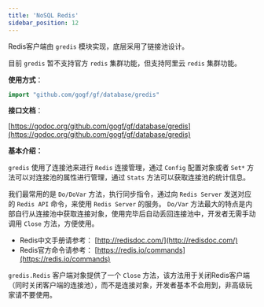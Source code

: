 ```yaml
---
title: 'NoSQL Redis'
sidebar_position: 12
---
```


Redis客户端由 `gredis` 模块实现，底层采用了链接池设计。

目前 `gredis` 暂不支持官方 `redis` 集群功能，但支持阿里云 `redis` 集群功能。

**使用方式**：

```  go
import "github.com/gogf/gf/database/gredis"

```

**接口文档**：

[https://godoc.org/github.com/gogf/gf/database/gredis](https://godoc.org/github.com/gogf/gf/database/gredis)

**基本介绍：**

`gredis` 使用了连接池来进行 `Redis` 连接管理，通过 `Config` 配置对象或者 `Set*` 方法可以对连接池的属性进行管理，通过 `Stats` 方法可以获取连接池的统计信息。

我们最常用的是 `Do/DoVar` 方法，执行同步指令，通过向 `Redis Server` 发送对应的 `Redis API` 命令，来使用 `Redis Server` 的服务。 `Do/Var` 方法最大的特点是内部自行从连接池中获取连接对象，使用完毕后自动丢回连接池中，开发者无需手动调用 `Close` 方法，方便使用。

- Redis中文手册请参考： [http://redisdoc.com/](http://redisdoc.com/)
- Redis官方命令请参考： [https://redis.io/commands](https://redis.io/commands)

`gredis.Redis` 客户端对象提供了一个 `Close` 方法，该方法用于关闭Redis客户端（同时关闭客户端的连接池），而不是连接对象，开发者基本不会用到，非高级玩家请不要使用。